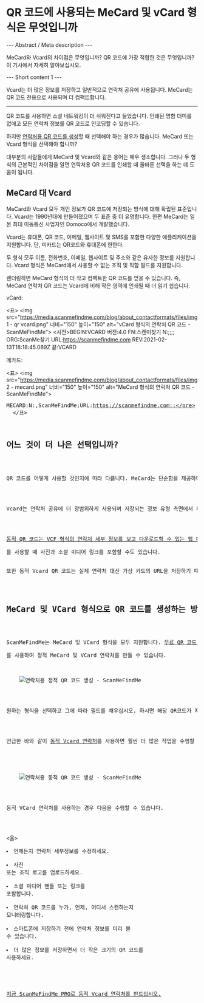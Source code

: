 <h1>QR 코드에 사용되는 MeCard 및 vCard 형식은 무엇입니까</h1>

--- Abstract / Meta description ---

MeCard와 Vcard의 차이점은 무엇입니까? QR 코드에 가장 적합한 것은 무엇입니까? 이 기사에서 자세히 알아보십시오.

--- Short content 1 ---

Vcard는 더 많은 정보를 저장하고 일반적으로 연락처 공유에 사용됩니다. MeCard는 QR 코드 전용으로 사용되며 더 컴팩트합니다.

----------

<p>QR 코드를 사용하면 소셜 네트워킹이 더 쉬워진다고 들었습니다. 인쇄된 명함 더미를 없애고 모든 연락처 정보를 QR 코드로 인코딩할 수 있습니다. </p>

<p>하지만 <a href="#static:contact">연락처용 QR 코드를 생성</a>할 때 선택해야 하는 경우가 많습니다. MeCard 또는 Vcard 형식을 선택해야 합니까? </p>

<p>대부분의 사람들에게 MeCard 및 Vcard와 같은 용어는 매우 생소합니다. 그러나 두 형식의 근본적인 차이점을 알면 연락처용 QR 코드를 인쇄할 때 올바른 선택을 하는 데 도움이 됩니다.</p>

<h2>MeCard 대 Vcard</h2>

<p>MeCard와 Vcard 모두 개인 정보가 QR 코드에 저장되는 방식에 대해 확립된 표준입니다. Vcard는 1990년대에 만들어졌으며 두 표준 중 더 유명합니다. 한편 MeCard는 일본 최대 이동통신 사업자인 Domoco에서 개발했습니다.</p>

<p>Vcard는 휴대폰, QR 코드, 이메일, 웹사이트 및 SMS를 포함한 다양한 애플리케이션을 지원합니다. 단, 미카드는 QR코드와 휴대폰에 한한다. </p>

<p>두 형식 모두 이름, 전화번호, 이메일, 웹사이트 및 주소와 같은 유사한 정보를 지원합니다. Vcard 형식은 MeCard에서 사용할 수 없는 조직 및 직함 필드를 지원합니다.</p>

<p>렌더링하면 MeCard 형식의 더 작고 컴팩트한 QR 코드를 얻을 수 있습니다. 즉, MeCard 연락처 QR 코드는 Vcard에 비해 작은 영역에 인쇄될 때 더 읽기 쉽습니다.</p>

<p>vCard:</p>

<표>
    <tr><td><img src="https://media.scanmefindme.com/blog/about_contactformats/files/img 1 - qr vcard.png" 너비="150" 높이="150"
        alt="vCard 형식의 연락처 QR 코드 - ScanMeFindMe">
    </td>
        <td class="notranslate">
<사전>BEGIN:VCARD
버전:4.0
FN:스캔미찾기
N:;;;;
ORG:ScanMe찾기
URL:https://scanmefindme.com
REV:2021-02-13T18:18:45.089Z
끝:VCARD</pre>
        </td>
    </tr></table>

<p></p>

<p>메카드:</p>

<표>
    <tr><td><img src="https://media.scanmefindme.com/blog/about_contactformats/files/img 2 - mecard.png" 너비="150" 높이="150"
            alt="MeCard 형식의 연락처 QR 코드 - ScanMeFindMe"></td>
        <td class="notranslate">
            <pre>MECARD:N:,ScanMeFindMe;URL:https://scanmefindme.com;;</pre>
        </td>
    </tr>
</표>

<h2>어느 것이 더 나은 선택입니까?</h2>

<p>QR 코드를 어떻게 사용할 것인지에 따라 다릅니다. MeCard는 단순함을 제공하며 명함에 쉽게 인쇄할 수 있습니다. 연락처 정보를 스캔하고 전화번호부에 저장하기 위해 인터넷 연결이 필요하지 않습니다.</p>

<p>Vcard는 연락처 공유에 더 광범위하게 사용되며 저장되는 정보 유형 측면에서 우수합니다. Vcard를 정적 QR 코드로 저장할 수 있지만 <a href="#article:about_dynamic_contact" title="Dynamic QR code for contact card">동적 QR 코드<로 사용하면 Vcard를 훨씬 더 많이 활용할 수 있습니다. /a>.</p>

<p>동적 QR 코드는 VCF 형식의 연락처 세부 정보를 보고 다운로드할 수 있는 웹 페이지로 사용자를 리디렉션하는 링크를 저장합니다. <a href="#pro">ScanMeFindMe PRO</a></p>를 사용할 때 사진과 소셜 미디어 링크를 포함할 수도 있습니다.

<p>또한 동적 Vcard QR 코드는 실제 연락처 대신 가상 카드의 URL을 저장하기 때문에 더 간결합니다. 동적 Vcard로 얼마나 많은 사람들이 귀하의 연락처를 스캔하고 조회했는지 <a href="#article:about_statistics" title="Track QR code scans">추적</a>하는 것도 가능합니다.</p>

<h2>MeCard 및 VCard 형식으로 QR 코드를 생성하는 방법</h2>

<p>ScanMeFindMe는 MeCard 및 VCard 형식을 모두 지원합니다. <a href="#static:contact">무료 QR 코드 생성기</a> </p>를 사용하여 정적 MeCard 및 VCard 연락처를 만들 수 있습니다.

<p class="이미지홀더">
    <img src="https://media.scanmefindme.com/blog/about_contactformats/files/img 3 - contact.png에 대한 qr 코드 생성"
        alt="연락처용 정적 QR 코드 생성 - ScanMeFindMe">
</p>

<p>원하는 형식을 선택하고 그에 따라 필드를 채우십시오. 하시면 해당 QR코드가 자동으로 생성됩니다.</p>

<p>언급한 바와 같이 <a href="#article:about_dynamic_contact">동적 Vcard 연락처</a>를 사용하면 훨씬 더 많은 작업을 수행할 수 있습니다.</p>

<p class="이미지홀더">
    <img src="https://media.scanmefindme.com/blog/about_contactformats/files/img 4 - 연락처 card.png"
        alt="연락처용 동적 QR 코드 생성 - ScanMeFindMe">
</p>

<p>동적 VCard 연락처를 사용하는 경우 다음을 수행할 수 있습니다.</p>

<울>
    <li>언제든지 연락처 세부정보를 수정하세요.</li>
    <li>사진 또는 조직 로고를 업로드하세요.</li>
    <li>소셜 미디어 핸들 또는 링크를 포함합니다.</li>
    <li>연락처 QR 코드를 누가, 언제, 어디서 스캔하는지 모니터링합니다.</li>
    <li>스마트폰에 저장하기 전에 연락처 정보를 미리 볼 수 있습니다.</li>
    <li>더 많은 정보를 저장하면서 더 작은 크기의 QR 코드를 사용하세요.</li>
</ul>

<p><a href="#pro">지금 ScanMeFindMe PRO로 동적 Vcard 연락처를 만드십시오.</a></p>
